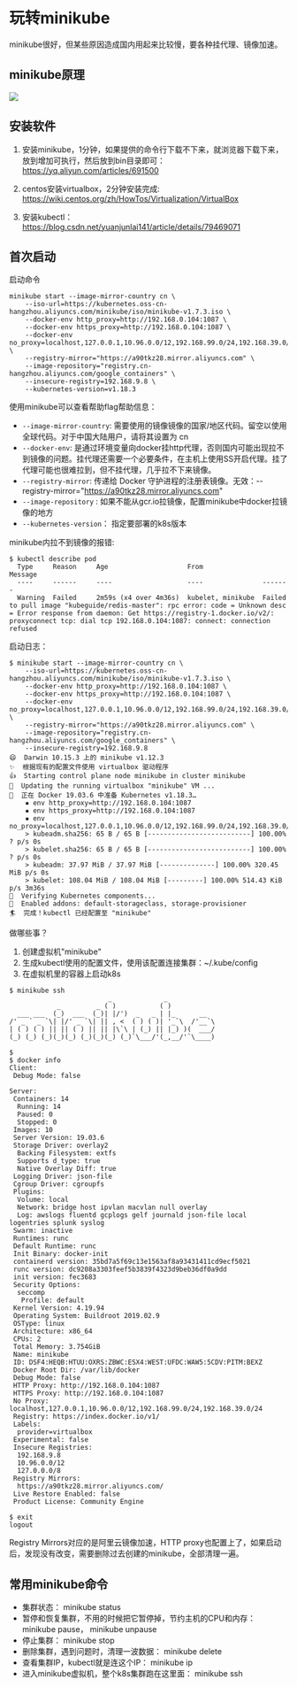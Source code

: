 玩转minikube
===============

minikube很好，但某些原因造成国内用起来比较慢，要各种挂代理、镜像加速。

## minikube原理

![](http://img.lessisbetter.site/2020-08-minikube.jpeg)

## 安装软件

1. 安装minikube，1分钟，如果提供的命令行下载不下来，就浏览器下载下来，放到增加可执行，然后放到bin目录即可：
https://yq.aliyun.com/articles/691500

1. centos安装virtualbox，2分钟安装完成:
https://wiki.centos.org/zh/HowTos/Virtualization/VirtualBox

3. 安装kubectl：
https://blog.csdn.net/yuanjunlai141/article/details/79469071


## 首次启动

启动命令
```
minikube start --image-mirror-country cn \
    --iso-url=https://kubernetes.oss-cn-hangzhou.aliyuncs.com/minikube/iso/minikube-v1.7.3.iso \
    --docker-env http_proxy=http://192.168.0.104:1087 \
    --docker-env https_proxy=http://192.168.0.104:1087 \
    --docker-env no_proxy=localhost,127.0.0.1,10.96.0.0/12,192.168.99.0/24,192.168.39.0/24 \
    --registry-mirror="https://a90tkz28.mirror.aliyuncs.com" \
    --image-repository="registry.cn-hangzhou.aliyuncs.com/google_containers" \
    --insecure-registry=192.168.9.8 \
    --kubernetes-version=v1.18.3
```

使用minikube可以查看帮助flag帮助信息：

- `--image-mirror-country`: 需要使用的镜像镜像的国家/地区代码。留空以使用全球代码。对于中国大陆用户，请将其设置为
cn
- `--docker-env`: 是通过环境变量向docker挂http代理，否则国内可能出现拉不到镜像的问题。挂代理还需要一个必要条件，在主机上使用SS开启代理。挂了代理可能也很难拉到，但不挂代理，几乎拉不下来镜像。
- `--registry-mirror`: 传递给 Docker 守护进程的注册表镜像。无效：--registry-mirror="https://a90tkz28.mirror.aliyuncs.com"
- `--image-repository` : 如果不能从gcr.io拉镜像，配置minikube中docker拉镜像的地方
- `--kubernetes-version`： 指定要部署的k8s版本

minikube内拉不到镜像的报错:

```
$ kubectl describe pod
  Type     Reason     Age                    From               Message
  ----     ------     ----                   ----               -------
  Warning  Failed     2m59s (x4 over 4m36s)  kubelet, minikube  Failed to pull image "kubeguide/redis-master": rpc error: code = Unknown desc = Error response from daemon: Get https://registry-1.docker.io/v2/: proxyconnect tcp: dial tcp 192.168.0.104:1087: connect: connection refused
```

启动日志：

```
$ minikube start --image-mirror-country cn \
    --iso-url=https://kubernetes.oss-cn-hangzhou.aliyuncs.com/minikube/iso/minikube-v1.7.3.iso \
    --docker-env http_proxy=http://192.168.0.104:1087 \
    --docker-env https_proxy=http://192.168.0.104:1087 \
    --docker-env no_proxy=localhost,127.0.0.1,10.96.0.0/12,192.168.99.0/24,192.168.39.0/24 \
    --registry-mirror="https://a90tkz28.mirror.aliyuncs.com" \
    --image-repository="registry.cn-hangzhou.aliyuncs.com/google_containers" \
    --insecure-registry=192.168.9.8
😄  Darwin 10.15.3 上的 minikube v1.12.3
✨  根据现有的配置文件使用 virtualbox 驱动程序
👍  Starting control plane node minikube in cluster minikube
🏃  Updating the running virtualbox "minikube" VM ...
🐳  正在 Docker 19.03.6 中准备 Kubernetes v1.18.3…
    ▪ env http_proxy=http://192.168.0.104:1087
    ▪ env https_proxy=http://192.168.0.104:1087
    ▪ env no_proxy=localhost,127.0.0.1,10.96.0.0/12,192.168.99.0/24,192.168.39.0/24
    > kubeadm.sha256: 65 B / 65 B [--------------------------] 100.00% ? p/s 0s
    > kubelet.sha256: 65 B / 65 B [--------------------------] 100.00% ? p/s 0s
    > kubeadm: 37.97 MiB / 37.97 MiB [--------------] 100.00% 320.45 MiB p/s 0s
    > kubelet: 108.04 MiB / 108.04 MiB [---------] 100.00% 514.43 KiB p/s 3m36s
🔎  Verifying Kubernetes components...
🌟  Enabled addons: default-storageclass, storage-provisioner
🏄  完成！kubectl 已经配置至 "minikube"
```

做哪些事？
1. 创建虚拟机"minikube"
2. 生成kubectl使用的配置文件，使用该配置连接集群：~/.kube/config
3. 在虚拟机里的容器上启动k8s

```
$ minikube ssh
                         _             _
            _         _ ( )           ( )
  ___ ___  (_)  ___  (_)| |/')  _   _ | |_      __
/' _ ` _ `\| |/' _ `\| || , <  ( ) ( )| '_`\  /'__`\
| ( ) ( ) || || ( ) || || |\`\ | (_) || |_) )(  ___/
(_) (_) (_)(_)(_) (_)(_)(_) (_)`\___/'(_,__/'`\____)

$
$ docker info
Client:
 Debug Mode: false

Server:
 Containers: 14
  Running: 14
  Paused: 0
  Stopped: 0
 Images: 10
 Server Version: 19.03.6
 Storage Driver: overlay2
  Backing Filesystem: extfs
  Supports d_type: true
  Native Overlay Diff: true
 Logging Driver: json-file
 Cgroup Driver: cgroupfs
 Plugins:
  Volume: local
  Network: bridge host ipvlan macvlan null overlay
  Log: awslogs fluentd gcplogs gelf journald json-file local logentries splunk syslog
 Swarm: inactive
 Runtimes: runc
 Default Runtime: runc
 Init Binary: docker-init
 containerd version: 35bd7a5f69c13e1563af8a93431411cd9ecf5021
 runc version: dc9208a3303feef5b3839f4323d9beb36df0a9dd
 init version: fec3683
 Security Options:
  seccomp
   Profile: default
 Kernel Version: 4.19.94
 Operating System: Buildroot 2019.02.9
 OSType: linux
 Architecture: x86_64
 CPUs: 2
 Total Memory: 3.754GiB
 Name: minikube
 ID: DSF4:HEQB:HTUU:OXRS:ZBWC:ESX4:WEST:UFDC:WAW5:5CDV:PITM:BEXZ
 Docker Root Dir: /var/lib/docker
 Debug Mode: false
 HTTP Proxy: http://192.168.0.104:1087
 HTTPS Proxy: http://192.168.0.104:1087
 No Proxy: localhost,127.0.0.1,10.96.0.0/12,192.168.99.0/24,192.168.39.0/24
 Registry: https://index.docker.io/v1/
 Labels:
  provider=virtualbox
 Experimental: false
 Insecure Registries:
  192.168.9.8
  10.96.0.0/12
  127.0.0.0/8
 Registry Mirrors:
  https://a90tkz28.mirror.aliyuncs.com/
 Live Restore Enabled: false
 Product License: Community Engine

$ exit
logout
```

Registry Mirrors对应的是阿里云镜像加速，HTTP proxy也配置上了，如果启动后，发现没有改变，需要删除过去创建的minikube，全部清理一遍。

## 常用minikube命令



- 集群状态： minikube status
- 暂停和恢复集群，不用的时候把它暂停掉，节约主机的CPU和内存： minikube pause， minikube unpause
- 停止集群： minikube stop
- 删除集群，遇到问题时，清理一波数据： minikube delete
- 查看集群IP，kubectl就是连这个IP： minikube ip
- 进入minikube虚拟机，整个k8s集群跑在这里面： minikube ssh

